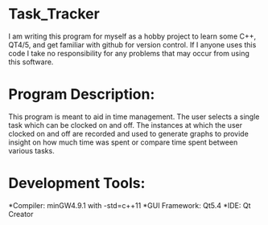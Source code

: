 Task_Tracker
============
I am writing this program for myself as a hobby project to learn some C++, QT4/5, and get familiar with github for version control. If I anyone uses this code I take no responsibility for any problems that may occur from using this software.

Program Description:
===========================
This program is meant to aid in time management. The user selects a single task which can be clocked on and off. The instances at which the user clocked on and off are recorded and used to generate graphs to provide insight on how much time was spent or compare time spent between various tasks.

Development Tools:
===========================
*Compiler: minGW4.9.1 with -std=c++11
*GUI Framework: Qt5.4
*IDE: Qt Creator

